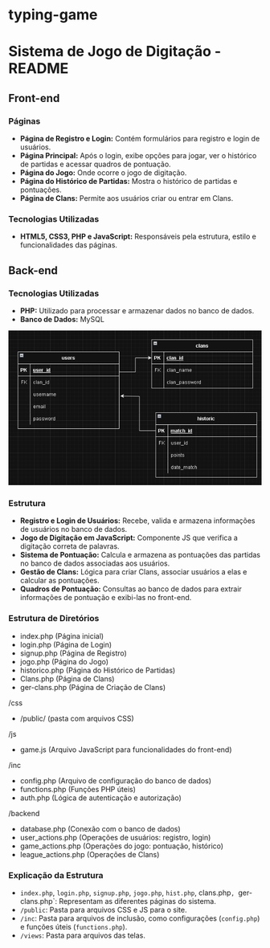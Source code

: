 # typing-game
# Sistema de Jogo de Digitação - README

## Front-end

### Páginas

- **Página de Registro e Login:** Contém formulários para registro e login de usuários.
- **Página Principal:** Após o login, exibe opções para jogar, ver o histórico de partidas e acessar quadros de pontuação.
- **Página do Jogo:** Onde ocorre o jogo de digitação.
- **Página do Histórico de Partidas:** Mostra o histórico de partidas e pontuações.
- **Página de Clans:** Permite aos usuários criar ou entrar em Clans.

### Tecnologias Utilizadas

- **HTML5, CSS3, PHP e JavaScript:** Responsáveis pela estrutura, estilo e funcionalidades das páginas.

## Back-end

### Tecnologias Utilizadas

- **PHP:** Utilizado para processar e armazenar dados no banco de dados.
- **Banco de Dados:** MySQL

![Exemplo](assets/img/bd.png)

### Estrutura

- **Registro e Login de Usuários:** Recebe, valida e armazena informações de usuários no banco de dados.
- **Jogo de Digitação em JavaScript:** Componente JS que verifica a digitação correta de palavras.
- **Sistema de Pontuação:** Calcula e armazena as pontuações das partidas no banco de dados associadas aos usuários.
- **Gestão de Clans:** Lógica para criar Clans, associar usuários a elas e calcular as pontuações.
- **Quadros de Pontuação:** Consultas ao banco de dados para extrair informações de pontuação e exibi-las no front-end.

### Estrutura de Diretórios

- index.php (Página inicial)
- login.php (Página de Login)
- signup.php (Página de Registro)
- jogo.php (Página do Jogo)
- historico.php (Página do Histórico de Partidas)
- Clans.php (Página de Clans)
- ger-clans.php (Página de Criação de Clans)

/css
  - /public/ (pasta com arquivos CSS)

/js
  - game.js (Arquivo JavaScript para funcionalidades do front-end)

/inc
  - config.php (Arquivo de configuração do banco de dados)
  - functions.php (Funções PHP úteis)
  - auth.php (Lógica de autenticação e autorização)

/backend
  - database.php (Conexão com o banco de dados)
  - user_actions.php (Operações de usuários: registro, login)
  - game_actions.php (Operações do jogo: pontuação, histórico)
  - league_actions.php (Operações de Clans)


### Explicação da Estrutura

- `index.php`, `login.php`, `signup.php`, `jogo.php`, `hist.php`,  clans.php`, `ger-clans.php`: Representam as diferentes páginas do sistema.
- `/public`: Pasta para arquivos CSS e JS  para o site.
- `/inc`: Pasta para arquivos de inclusão, como configurações (`config.php`) e funções úteis (`functions.php`).
- `/views`: Pasta para arquivos das telas.
